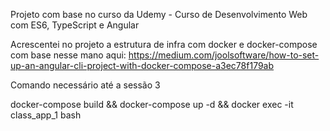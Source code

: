 Projeto com base no curso da Udemy - Curso de Desenvolvimento Web com ES6, TypeScript e Angular

Acrescentei no projeto a estrutura de infra com docker e docker-compose com base nesse mano aqui: https://medium.com/joolsoftware/how-to-set-up-an-angular-cli-project-with-docker-compose-a3ec78f179ab


Comando necessário até a sessão 3

docker-compose build && docker-compose up -d && docker exec -it class_app_1 bash
